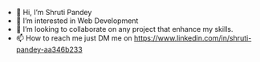 - 👋 Hi, I’m Shruti Pandey 
- 👀 I’m interested in Web Development 
- 💞️ I’m looking to collaborate on any project that enhance my skills.
- 📫 How to reach me just DM me on https://www.linkedin.com/in/shruti-pandey-aa346b233

<!---
Tgsp31/Tgsp31 is a ✨ special ✨ repository because its `README.md` (this file) appears on your GitHub profile.
You can click the Preview link to take a look at your changes.
--->
